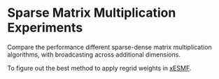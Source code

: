 # Sparse Matrix Multiplication Experiments

Compare the performance different sparse-dense matrix multiplication algorithms, with broadcasting across additional dimensions.

To figure out the best method to apply regrid weights in [xESMF](https://github.com/JiaweiZhuang/xESMF).